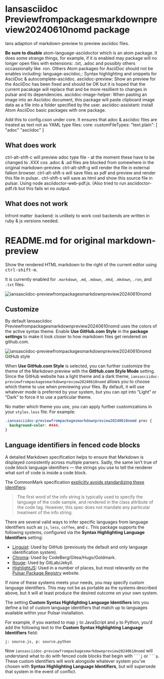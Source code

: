 # Iansasciidoc Previewfrompackagesmarkdownpreview20240610nomd package

Ians adaption of markdown-preview to preview asciidoc files.

**Be sure to disable** atom-language-asciidoctor which is an atom package. It does some strange things, for example, if it is enabled may package will no longer open files with extensions: .txt, .adoc and possibly others occassionally like .ron.
Others Atom packages for AsciiDoc should not be enables including: language-asciidoc,: Syntax highlighting and snippets for AsciiDoc & autocomplete-asciidoc. asciidoc-preview: Show an preview for the AsciiDoc has been fixed and should be OK but it is hoped that the current pacakage will replace that and be more resillient to changes in pulsar and its dependencies.
asciidoc-image-helper: When pasting an image into an Asciidoc document, this package will paste clipboard image data as a file into a folder specified by the user.
asciidoc-assistant: install Atom AsciiDoc basic packages with one package.

Add this to config.cson under core. It ensures that adoc & asciidoc files are treated as text not as YAML type files:
core:
  customFileTypes:
    "text.plain": [
      "adoc"
      "asciidoc"
    ]

## What does work
ctrl-alt-shft-c will preview adoc type file - at the moment these have to be changed to .XXX cos .adoc & .ad files are blocked from somewhere in the original markdown-preview.
ctrl-alt-shft-g will render the file in external falkon browser.
ctrl-alt-shft-s will save files as pdf and preview and render this file in pulsar..
ctrl-shft-s will save as html and show this source file in pulsar. Using node asciidoctor-web-pdf.js. (Also tried to run
asciidoctor-pdf.rb but this fails wi no output.

## What does not work
Infront matter :backend:  is unlikely to work cost backends are written in ruby & js versions needed.


# README.md for original markdown-preview

Show the rendered HTML markdown to the right of the current editor using <kbd>ctrl-shift-m</kbd>.

It is currently enabled for `.markdown`, `.md`, `.mdown`, `.mkd`, `.mkdown`, `.ron`, and `.txt` files.

![iansasciidoc-previewfrompackagesmarkdownpreview20240610nomd](https://cloud.githubusercontent.com/assets/378023/10013086/24cad23e-6149-11e5-90e6-663009210218.png)

## Customize

By default Iansasciidoc Previewfrompackagesmarkdownpreview20240610nomd uses the colors of the active syntax theme. Enable **Use GitHub.com Style** in the __package settings__ to make it look closer to how markdown files get rendered on github.com.

![iansasciidoc-previewfrompackagesmarkdownpreview20240610nomd GitHub style](https://cloud.githubusercontent.com/assets/378023/10013087/24ccc7ec-6149-11e5-97ea-53a842a715ea.png)

When **Use GitHub.com Style** is selected, you can further customize the theme of the Markdown preview with the **GitHub.com Style Mode** setting. Since the GitHub website has a light theme and a dark theme, `iansasciidoc-previewfrompackagesmarkdownpreview20240610nomd` allows you to choose which theme to use when previewing your files. By default, it will use whatever mode is preferred by your system, but you can opt into “Light” or “Dark” to force it to use a particular theme.

No matter which theme you use, you can apply further customizations in your `styles.less` file. For example:

```css
.iansasciidoc-previewfrompackagesmarkdownpreview20240610nomd prec {
  background-color: #444;
}
```

## Language identifiers in fenced code blocks

A detailed Markdown specification helps to ensure that Markdown is displayed consistently across multiple parsers. Sadly, the same isn’t true of code block language identifiers — the strings you use to tell the renderer what sort of code is inside a code block.

The CommonMark specification [explicitly avoids standardizing these identifiers](https://spec.commonmark.org/0.31.2/#info-string):

> The first word of the info string is typically used to specify the language of the code sample, and rendered in the class attribute of the code tag. However, this spec does not mandate any particular treatment of the info string.

There are several valid ways to infer specific languages from language identifiers such as `js`, `less`, `coffee`,  and `c`. This package supports the following systems, configured via the **Syntax Highlighting Language Identifiers** setting:

  * [Linguist](https://github.com/github-linguist/linguist): Used by GitHub (previously the default and only language identification system).
  * [Chroma](https://github.com/alecthomas/chroma): Used by CodeBerg/Gitea/Hugo/Goldmark.
  * [Rouge](https://github.com/rouge-ruby/rouge): Used by GitLab/Jekyll.
  * [HighlightJS](https://highlightjs.org/): Used in a number of places, but most relevantly on the [Pulsar Package Registry](https://web.pulsar-edit.dev/) website.

If none of these systems meets your needs, you may specify custom language identifiers. This may not be as portable as the systems described above, but it will at least produce the desired outcome on your own system.

The setting **Custom Syntax Highlighting Language Identifiers** lets you define a list of custom language identifiers that match up to languages available within your Pulsar installation.

For example, if you wanted to map `j` to JavaScript and `p` to Python, you’d add the following text to the **Custom Syntax Highlighting Language Identifiers** field:

```
j: source.js, p: source.python
```

Now `iansasciidoc-previewfrompackagesmarkdownpreview20240610nomd` will understand what to do with fenced code blocks that begin with <code>\`\`\`j</code> or <code>\`\`\`p</code>. These custom identifiers will work alongside whatever system you’ve chosen with **Syntax Highlighting Language Identifiers**, but will supersede that system in the event of conflict.
